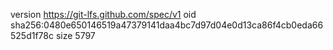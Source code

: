 version https://git-lfs.github.com/spec/v1
oid sha256:0480e650146519a47379141daa4bc7d97d04e0d13ca86f4cb0eda66525d1f78c
size 5797
